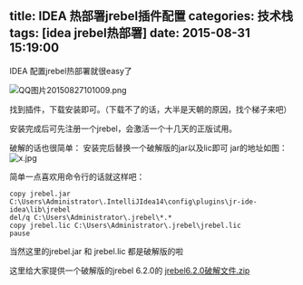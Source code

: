title: IDEA 热部署jrebel插件配置
categories: 技术栈
tags: [idea jrebel热部署]
date: 2015-08-31 15:19:00
---
IDEA 配置jrebel热部署就很easy了

![QQ图片20150827101009.png][2]


找到插件，下载安装即可。（下载不了的话，大半是天朝的原因，找个梯子来吧）

安装完成后可先注册一个jrebel，会激活一个十几天的正版试用。

破解的话也很简单：
安装完后替换一个破解版的jar以及lic即可
jar的地址如图：
![x.jpg][3]

简单一点喜欢用命令行的话就这样吧：

    copy jrebel.jar C:\Users\Administrator\.IntelliJIdea14\config\plugins\jr-ide-idea\lib\jrebel  
    del/q C:\Users\Administrator\.jrebel\*.*  
    copy jrebel.lic C:\Users\Administrator\.jrebel\jrebel.lic  
    pause 

当然这里的jrebel.jar 和 jrebel.lic 都是破解版的啦

这里给大家提供一个破解版的jrebel 6.2.0的
[jrebel6.2.0破解文件.zip][1]

  [1]: http://www.ghostsf.com/usr/uploads/2015/09/3188410762.zip
  [2]: http://www.ghostsf.com/usr/uploads/2015/08/4040416779.png
  [3]: http://www.ghostsf.com/usr/uploads/2015/08/3963224041.jpg
